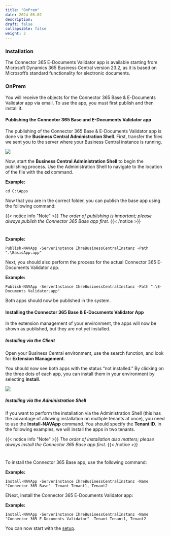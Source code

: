 ```yaml
---
title: "OnPrem"
date: 2024-05.02
description: 
draft: false
collapsible: false
weight: 2
---
```

### Installation

The Connector 365 E-Documents Validator app is available starting from Microsoft Dynamics 365 Business Central version 23.2, as it is based on Microsoft’s standard functionality for electronic documents.

### OnPrem
You will receive the objects for the Connector 365 Base & E-Documents Validator app via email. To use the app, you must first publish and then install it.

#### Publishing the Connector 365 Base and E-Documents Validator app
The publishing of the Connector 365 Base & E-Documents Validator app is done via the **Business Central Administration Shell**. First, transfer the files we sent you to the server where your Business Central instance is running.

![](images/apps/adminshell.PNG)

Now, start the **Business Central Administration Shell** to begin the publishing process. Use the Administration Shell to navigate to the location of the file with the **cd** command.

**Example:**

```cd C:\Apps```

Now that you are in the correct folder, you can publish the base app using the following command:

{{< notice info "Note" >}}
 _The order of publishing is important; please always publish the Connector 365 Base app first._
{{< /notice >}}
#

**Example:**

```Publish-NAVApp -ServerInstance IhreBusinessCentralInstanz -Path ".\BasisApp.app"```

Next, you should also perform the process for the actual Connector 365 E-Documents Validator app.

**Example:**

```Publish-NAVApp -ServerInstance IhreBusinessCentralInstanz -Path ".\E-Documents Validator.app"```

Both apps should now be published in the system.

#### Installing the Connector 365 Base & E-Documents Validator App
In the extension management of your environment, the apps will now be shown as published, but they are not yet installed.

##### Installing via the Client
Open your Business Central environment, use the search function, and look for **Extension Management**.

You should now see both apps with the status “not installed.” By clicking on the three dots of each app, you can install them in your environment by selecting **Install**.

![](images/apps/appinstallde.PNG)

##### Installing via the Administration Shell
If you want to perform the installation via the Administration Shell (this has the advantage of allowing installation on multiple tenants at once), you need to use the **Install-NAVApp** command. You should specify the **Tenant ID**. In the following examples, we will install the apps in two tenants.

{{< notice info "Note" >}}
 _The order of installation also matters; please always install the Connector 365 Base app first._
{{< /notice >}}
#

To install the Connector 365 Base app, use the following command:

**Example:**

```Install-NAVApp -ServerInstance IhreBusinessCentralInstanz -Name "Connector 365 Base" -Tenant Tenant1, Tenant2```

ENext, install the Connector 365 E-Documents Validator app:

**Example:**

```Install-NAVApp -ServerInstance IhreBusinessCentralInstanz -Name "Connector 365 E-Documents Validator" -Tenant Tenant1, Tenant2```

You can now start with the [setup](/en-us/apps/e-documents-validator/first-steps/setup/).



